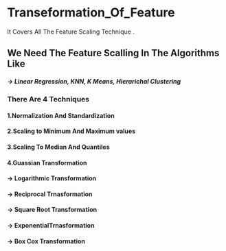 # Transeformation_Of_Feature
It Covers All The Feature Scaling Technique .

## We Need The Feature Scalling In The Algorithms Like 
##### -> Linear Regression, KNN, K Means, Hierarichal Clustering 


### There Are 4 Techniques

#### 1.Normalization And Standardization
#### 2.Scaling to Minimum And Maximum values
#### 3.Scaling To Median And Quantiles
#### 4.Guassian Transformation 
 #### -> Logarithmic Transformation 
 #### -> Reciprocal Trnasformation 
 #### -> Square Root Transformation 
 #### -> ExponentialTrnasformation 
 #### -> Box Cox Transformation  
